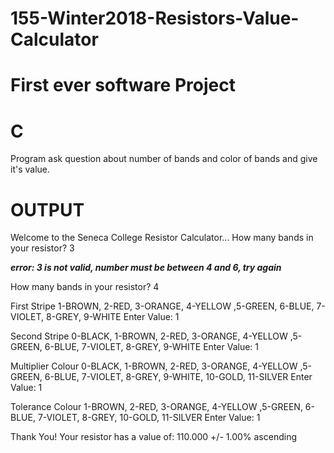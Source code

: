 # 155-Winter2018-Resistors-Value-Calculator
# First ever software Project
# C
Program ask question about number of bands and color of bands and give it's value.

# OUTPUT

Welcome to the Seneca College Resistor Calculator...
How many bands in your resistor? 3


***error: 3 is not valid, number must be between 4 and 6, try again***


How many bands in your resistor? 4

First Stripe
1-BROWN, 2-RED, 3-ORANGE, 4-YELLOW ,5-GREEN, 6-BLUE, 7-VIOLET, 8-GREY, 9-WHITE
Enter Value: 1

Second Stripe
0-BLACK, 1-BROWN, 2-RED, 3-ORANGE, 4-YELLOW ,5-GREEN, 6-BLUE, 7-VIOLET, 8-GREY, 9-WHITE
Enter Value: 1

Multiplier Colour
0-BLACK, 1-BROWN, 2-RED, 3-ORANGE, 4-YELLOW ,5-GREEN, 6-BLUE, 7-VIOLET, 8-GREY, 9-WHITE, 10-GOLD, 11-SILVER
Enter Value: 1

Tolerance Colour
1-BROWN, 2-RED, 3-ORANGE, 4-YELLOW ,5-GREEN, 6-BLUE, 7-VIOLET, 8-GREY, 10-GOLD, 11-SILVER
Enter Value: 1

Thank You!
Your resistor has a value of: 110.000 +/- 1.00%
ascending
